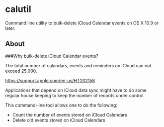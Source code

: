 # calutil
Command line utility to bulk-delete iCloud Calendar events on OS X 10.9 or later.

About
---

###Why bulk-delete iCloud Calendar events?

The total number of calandars, events and reminders on iCloud can not exceed 25,000. 

https://support.apple.com/en-us/HT202158

Applications that depend on iCloud data sync might have to do some regular house keeping to keep the number of records under control. 

This command-line tool allows one to do the following:

* Count the number of events stored on iCloud Calendars
* Delete old events stored on iCloud Calendars
